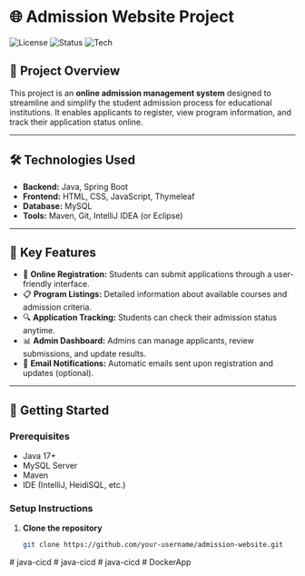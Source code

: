 # 🌐 Admission Website Project

![License](https://img.shields.io/badge/license-MIT-blue.svg)
![Status](https://img.shields.io/badge/status-Developing-yellow)
![Tech](https://img.shields.io/badge/built_with-Java%20%7C%20SpringBoot%20%7C%20MySQL%20%7C%20HTML%2FCSS-blue)

## 📌 Project Overview

This project is an **online admission management system** designed to streamline and simplify the student admission process for educational institutions. It enables applicants to register, view program information, and track their application status online.

---

## 🛠️ Technologies Used

- **Backend:** Java, Spring Boot  
- **Frontend:** HTML, CSS, JavaScript, Thymeleaf 
- **Database:** MySQL  
- **Tools:** Maven, Git, IntelliJ IDEA (or Eclipse)

---

## 🔑 Key Features

- 📝 **Online Registration:** Students can submit applications through a user-friendly interface.  
- 📋 **Program Listings:** Detailed information about available courses and admission criteria.  
- 🔍 **Application Tracking:** Students can check their admission status anytime.  
- 📊 **Admin Dashboard:** Admins can manage applicants, review submissions, and update results.  
- 📧 **Email Notifications:** Automatic emails sent upon registration and updates (optional).

---

## 🚀 Getting Started

### Prerequisites

- Java 17+
- MySQL Server
- Maven
- IDE (IntelliJ, HeidiSQL, etc.)

### Setup Instructions

1. **Clone the repository**
   ```bash
   git clone https://github.com/your-username/admission-website.git
#   j a v a - c i c d  
 #   j a v a - c i c d  
 # java-cicd
#   D o c k e r A p p  
 